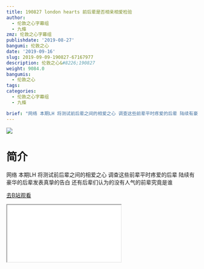 ```yaml
---
title: 190827 london hearts 前后辈是否相亲相爱检验
author:
  - 伦敦之心字幕组
  - 九條
zmz: 伦敦之心字幕组
publishdate: '2019-08-27'
bangumi: 伦敦之心
date: '2019-09-16'
slug: 2019-09-09-190827-67167977
description: 伦敦之心&#8226;190827
weight: 9084.0
bangumis:
  - 伦敦之心
tags:
categories:
  - 伦敦之心字幕组
  - 九條

brief: "网络 本期LH 将测试前后辈之间的相爱之心 调查这些前辈平时疼爱的后辈 陆续有豪华的后辈发表真挚的告白 还有后辈们认为的没有人气的前辈究竟是谁"
---
```

![](https://raw.githubusercontent.com/tcgriffith/owaraisite/master/static/tmpimg/f00b065759981b944f0d357f0eb785261e02e802.jpg.480.jpg)
# 简介  
网络
本期LH 将测试前后辈之间的相爱之心 调查这些前辈平时疼爱的后辈 陆续有豪华的后辈发表真挚的告白 还有后辈们认为的没有人气的前辈究竟是谁  

[去B站观看](https://www.bilibili.com/video/av67167977/)
<div class ="resp-container"><iframe class="testiframe" src="//player.bilibili.com/player.html?aid=67167977"", scrolling="no", allowfullscreen="true" > </iframe></div> 
